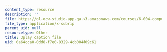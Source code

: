 ```yaml
---
content_type: resource
description: ''
file: https://ol-ocw-studio-app-qa.s3.amazonaws.com/courses/6-004-computation-structures-spring-2017/0a64cca00dd8f7e083294cb004d09c61_aR6X3OUAKkI.srt
file_type: application/x-subrip
parent_uid: null
resourcetype: Other
title: 3play caption file
uid: 0a64cca0-0dd8-f7e0-8329-4cb004d09c61
---
```

